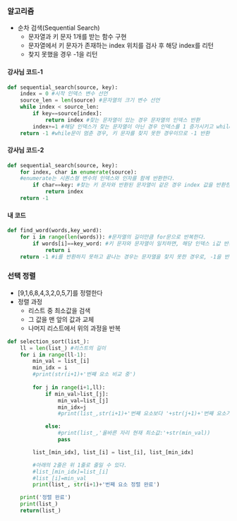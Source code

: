 ### 알고리즘

* 순차 검색(Sequential Search)
	* 문자열과 키 문자 1개를 받는 함수 구현
	* 문자열에서 키 문자가 존재하는 index 위치를 검사 후 해당 index를 리턴
	* 찾지 못했을 경우 -1을 리턴


#### 강사님 코드-1

```python
def sequential_search(source, key):
    index = 0 #시작 인덱스 변수 선언
    source_len = len(source) #문자열의 크기 변수 선언
    while index < source_len:
        if key==source[index]:
            return index #찾는 문자열이 있는 경우 문자열의 인덱스 반환
        index+=1 #해당 인덱스가 찾는 문자열이 아닌 경우 인덱스를 1 증가시키고 while문 앞으로 돌아감(다음 문자열)
    return -1 #while문이 멈춘 경우, 키 문자를 찾지 못한 경우이므로 -1 반환
```

#### 강사님 코드-2

```python
def sequential_search(source, key):
    for index, char in enumerate(source):
    #enumerate는 시퀀스형 변수의 인덱스와 인자를 함께 반환한다.
        if char==key: #찾는 키 문자와 반환된 문자열이 같은 경우 index 값을 반환한다.
            return index
    return -1

```


#### 내 코드

```python
def find_word(words,key_word):
    for i in range(len(words)): #문자열의 길이만큼 for문으로 반복한다.
        if words[i]==key_word: #키 문자와 문자열이 일치하면, 해당 인덱스 i값 반환
            return i
    return -1 #i를 반환하지 못하고 끝나는 경우는 문자열을 찾지 못한 경우로, -1을 반환한다.

```

### 선택 정렬

* [9,1,6,8,4,3,2,0,5,7]를 정렬한다
* 정렬 과정
	* 리스트 중 최소값을 검색
	* 그 값을 맨 앞의 값과 교체
	* 나머지 리스트에서 위의 과정을 반복

```python
def selection_sort(list_):
    ll = len(list_) #리스트의 길이
    for i in range(ll-1):
        min_val = list_[i]
        min_idx = i
        #print(str(i+1)+'번째 요소 비교 중')
        
        for j in range(i+1,ll):
            if min_val>list_[j]:
                min_val=list_[j]
                min_idx=j
                #print(list_,str(i+1)+'번째 요소보다 '+str(j+1)+'번째 요소가 작음')

            else:
                #print(list_,'올바른 자리 현재 최소값:'+str(min_val))
                pass

        list_[min_idx], list_[i] = list_[i], list_[min_idx]

        #아래의 2줄은 위 1줄로 줄일 수 있다.
        #list_[min_idx]=list_[i]
        #list_[i]=min_val
        print(list_, str(i+1)+'번째 요소 정렬 완료')

    print('정렬 완료')
    print(list_)
    return(list_)

```